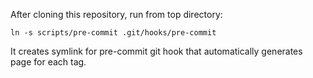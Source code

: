 After cloning this repository, run from top directory:

	ln -s scripts/pre-commit .git/hooks/pre-commit

It creates symlink for pre-commit git hook that automatically generates page for each tag.
